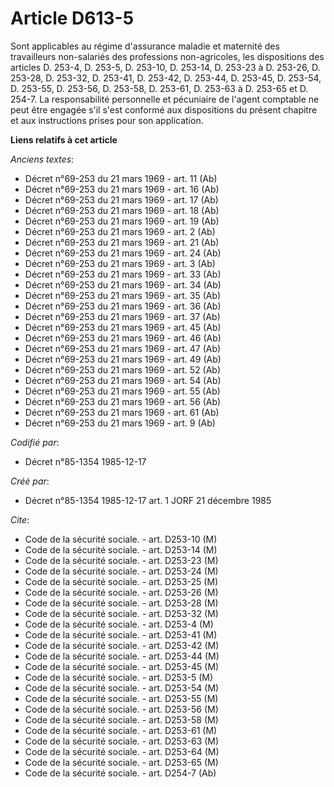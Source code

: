 # Article D613-5

Sont applicables au régime d'assurance maladie et maternité des travailleurs non-salariés des professions non-agricoles, les
dispositions des articles D. 253-4, D. 253-5, D. 253-10, D. 253-14, D. 253-23 à D. 253-26, D. 253-28, D. 253-32, D. 253-41,
D. 253-42, D. 253-44, D. 253-45, D. 253-54, D. 253-55, D. 253-56, D. 253-58, D. 253-61, D. 253-63 à D. 253-65 et D. 254-7. La
responsabilité personnelle et pécuniaire de l'agent comptable ne peut être engagée s'il s'est conformé aux dispositions du
présent chapitre et aux instructions prises pour son application.

**Liens relatifs à cet article**

_Anciens textes_:

  - Décret n°69-253 du 21 mars 1969 - art. 11 (Ab)
  - Décret n°69-253 du 21 mars 1969 - art. 16 (Ab)
  - Décret n°69-253 du 21 mars 1969 - art. 17 (Ab)
  - Décret n°69-253 du 21 mars 1969 - art. 18 (Ab)
  - Décret n°69-253 du 21 mars 1969 - art. 19 (Ab)
  - Décret n°69-253 du 21 mars 1969 - art. 2 (Ab)
  - Décret n°69-253 du 21 mars 1969 - art. 21 (Ab)
  - Décret n°69-253 du 21 mars 1969 - art. 24 (Ab)
  - Décret n°69-253 du 21 mars 1969 - art. 3 (Ab)
  - Décret n°69-253 du 21 mars 1969 - art. 33 (Ab)
  - Décret n°69-253 du 21 mars 1969 - art. 34 (Ab)
  - Décret n°69-253 du 21 mars 1969 - art. 35 (Ab)
  - Décret n°69-253 du 21 mars 1969 - art. 36 (Ab)
  - Décret n°69-253 du 21 mars 1969 - art. 37 (Ab)
  - Décret n°69-253 du 21 mars 1969 - art. 45 (Ab)
  - Décret n°69-253 du 21 mars 1969 - art. 46 (Ab)
  - Décret n°69-253 du 21 mars 1969 - art. 47 (Ab)
  - Décret n°69-253 du 21 mars 1969 - art. 49 (Ab)
  - Décret n°69-253 du 21 mars 1969 - art. 52 (Ab)
  - Décret n°69-253 du 21 mars 1969 - art. 54 (Ab)
  - Décret n°69-253 du 21 mars 1969 - art. 55 (Ab)
  - Décret n°69-253 du 21 mars 1969 - art. 56 (Ab)
  - Décret n°69-253 du 21 mars 1969 - art. 61 (Ab)
  - Décret n°69-253 du 21 mars 1969 - art. 9 (Ab)

_Codifié par_:

  - Décret n°85-1354 1985-12-17

_Créé par_:

  - Décret n°85-1354 1985-12-17 art. 1 JORF 21 décembre 1985

_Cite_:

  - Code de la sécurité sociale. - art. D253-10 (M)
  - Code de la sécurité sociale. - art. D253-14 (M)
  - Code de la sécurité sociale. - art. D253-23 (M)
  - Code de la sécurité sociale. - art. D253-24 (M)
  - Code de la sécurité sociale. - art. D253-25 (M)
  - Code de la sécurité sociale. - art. D253-26 (M)
  - Code de la sécurité sociale. - art. D253-28 (M)
  - Code de la sécurité sociale. - art. D253-32 (M)
  - Code de la sécurité sociale. - art. D253-4 (M)
  - Code de la sécurité sociale. - art. D253-41 (M)
  - Code de la sécurité sociale. - art. D253-42 (M)
  - Code de la sécurité sociale. - art. D253-44 (M)
  - Code de la sécurité sociale. - art. D253-45 (M)
  - Code de la sécurité sociale. - art. D253-5 (M)
  - Code de la sécurité sociale. - art. D253-54 (M)
  - Code de la sécurité sociale. - art. D253-55 (M)
  - Code de la sécurité sociale. - art. D253-56 (M)
  - Code de la sécurité sociale. - art. D253-58 (M)
  - Code de la sécurité sociale. - art. D253-61 (M)
  - Code de la sécurité sociale. - art. D253-63 (M)
  - Code de la sécurité sociale. - art. D253-64 (M)
  - Code de la sécurité sociale. - art. D253-65 (M)
  - Code de la sécurité sociale. - art. D254-7 (Ab)
